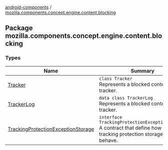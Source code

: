 [android-components](../index.md) / [mozilla.components.concept.engine.content.blocking](./index.md)

## Package mozilla.components.concept.engine.content.blocking

### Types

| Name | Summary |
|---|---|
| [Tracker](-tracker/index.md) | `class Tracker`<br>Represents a blocked content tracker. |
| [TrackerLog](-tracker-log/index.md) | `data class TrackerLog`<br>Represents a blocked content tracker. |
| [TrackingProtectionExceptionStorage](-tracking-protection-exception-storage/index.md) | `interface TrackingProtectionExceptionStorage`<br>A contract that define how a tracking protection storage must behave. |
